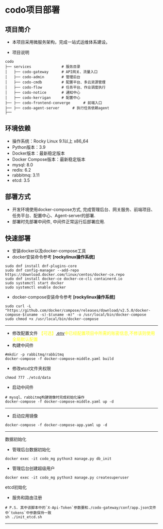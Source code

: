 # codo项目部署

## 项目简介
- 本项目采用微服务架构，完成一站式运维体系建设。

- 项目说明
```shell
codo
├── services              # 服务目录
│   ├── codo-gateway      # API网关、流量入口
│   ├── codo-admin        # 管理后台
│   ├── codo-cmdb         # 配置平台、多云资源管理
│   ├── codo-flow         # 任务平台、作业调度执行
│   ├── codo-notice       # 通知中心
│   ├── codo-kerrigan     # 配置中心
├── ├── codo-frontend-converge      # 前端入口
├── ├── codo-agent-server      # 执行任务依赖agent
├── 
```

## 环境依赖
- 操作系统：Rocky Linux 9.1以上 x86_64
- Python版本：3.9
- Docker版本：最新稳定版本
- Docker Compose版本：最新稳定版本
- mysql: 8.0 
- redis: 6.2 
- rabbitmq: 3.11
- etcd: 3.5


## 部署方式
- 开发环境使用docker-compose方式, 完成管理后台、网关服务、前端项目、任务平台、配置中心、Agent-server的部署.
- 部署时先部署中间件, 中间件正常运行后部署应用.

## 快速部署
- 安装docker以及docker-compose工具
- docker安装命令参考 **[rockylinux操作系统]**
```shell
sudo dnf install dnf-plugins-core
sudo dnf config-manager --add-repo https://download.docker.com/linux/centos/docker-ce.repo
sudo dnf install docker-ce docker-ce-cli containerd.io
sudo systemctl start docker
sudo systemctl enable docker
```
- docker-compose安装命令参考 **[rockylinux操作系统]**
```shell
sudo curl -L "https://github.com/docker/compose/releases/download/v2.5.0/docker-compose-$(uname -s)-$(uname -m)" -o /usr/local/bin/docker-compose
sudo chmod +x /usr/local/bin/docker-compose
```

--- 
- 修改配置文件 <span style="color: yellow;">【可选】[.env](.env)中已经配置项目中所需的账密信息,不修该则使用全局默认配置</span>
- 构建中间件
```shell
#mkdir -p rabbitmq/rabbitmq
docker-compose -f docker-compose-middle.yaml build
```

- 修改etcd文件夹权限
```shell
chmod 777 ./etcd/data
```

- 启动中间件
```shell
# mysql、rabbitmq构建镜像时完成初始化操作
docker-compose -f docker-compose-middle.yaml up -d
```
---

- 启动应用镜像
```shell
docker-compose -f docker-compose-app.yaml up -d
```
--- 

数据初始化

- 管理后台数据初始化
```shell
docker exec -it codo_mg python3 manage.py db_init
```
- 管理后台创建超级用户
```shell
docker exec -it codo_mg python3 manage.py createsuperuser
```
etcd初始化

- 服务和路由注册
```shell
# P.S. 其中该脚本中的`X-Api-Token`参数要和./codo-gateway/conf/app.json文件中`tokens`中参数保持一致
sh ./init_etcd.sh
```
---
